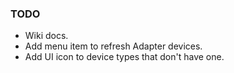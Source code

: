 
### TODO 
- Wiki docs.
- Add menu item to refresh Adapter devices.
- Add UI icon to device types that don't have one.